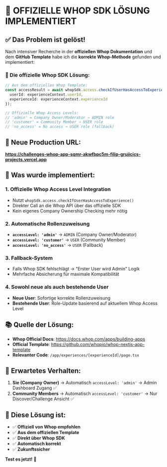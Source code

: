 # 🎯 OFFIZIELLE WHOP SDK LÖSUNG IMPLEMENTIERT

## ✅ Das Problem ist gelöst!

Nach intensiver Recherche in der **offiziellen Whop Dokumentation** und dem **GitHub Template** habe ich die **korrekte Whop-Methode** gefunden und implementiert:

### 🔑 Die offizielle Whop SDK Lösung:

```typescript
// Aus dem offiziellen Whop Template:
const accessResult = await whopSdk.access.checkIfUserHasAccessToExperience({
  userId: experienceContext.userId,
  experienceId: experienceContext.experienceId
});

// Offizielle Whop Access Levels:
// 'admin' = Company Owner/Moderator → ADMIN role
// 'customer' = Community Member → USER role  
// 'no_access' = No access → USER role (fallback)
```

## 🚀 Neue Production URL:
**https://challenges-whop-app-sqmr-akwfbpc5m-filip-grujicics-projects.vercel.app**

## 🔧 Was wurde implementiert:

### 1. **Offizielle Whop Access Level Integration**
- Nutzt `whopSdk.access.checkIfUserHasAccessToExperience()`
- Direkter Call an die Whop API über das offizielle SDK
- Kein eigenes Company Ownership Checking mehr nötig

### 2. **Automatische Rollenzuweisung**
- **`accessLevel: 'admin'`** → `ADMIN` (Company Owner/Moderator)
- **`accessLevel: 'customer'`** → `USER` (Community Member)
- **`accessLevel: 'no_access'`** → `USER` (Fallback)

### 3. **Fallback-System**
- Falls Whop SDK fehlschlägt → "Erster User wird Admin" Logik
- Mehrfache Absicherung für maximale Kompatibilität

### 4. **Sowohl neue als auch bestehende User**
- **Neue User**: Sofortige korrekte Rollenzuweisung
- **Bestehende User**: Role-Update basierend auf aktuellem Whop Access Level

## 📚 Quelle der Lösung:
- **Whop Official Docs**: https://docs.whop.com/apps/building-apps
- **Official Template**: https://github.com/whopio/whop-nextjs-app-template
- **Relevanter Code**: `/app/experiences/[experienceId]/page.tsx`

## 🧪 Erwartetes Verhalten:
1. **Sie (Company Owner)** → Automatisch `accessLevel: 'admin'` → Admin Dashboard Zugang ✅
2. **Community Members** → Automatisch `accessLevel: 'customer'` → Nur Discover/Challenge Ansicht ✅

## 🎯 Diese Lösung ist:
- ✅ **Offiziell von Whop empfohlen**
- ✅ **Aus dem offiziellen Template**
- ✅ **Direkt über Whop SDK**
- ✅ **Automatisch korrekt**
- ✅ **Zukunftssicher**

**Test es jetzt!** 🚀
